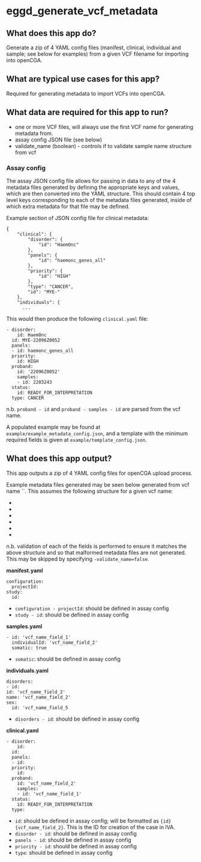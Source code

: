 # eggd_generate_vcf_metadata

## What does this app do?

Generate a zip of 4 YAML config files (manifest, clinical, individual and sample; see below for examples) from a given VCF filename for importing into openCGA.

## What are typical use cases for this app?

Required for generating metadata to import VCFs into openCGA.

## What data are required for this app to run?

- one or more VCF files, will always use the first VCF name for generating metadata from.
- assay config JSON file (see below)
- validate_name (boolean) - controls if to validate sample name structure from vcf

### Assay config

The assay JSON config file allows for passing in data to any of the 4 metadata files generated by defining the appropriate keys and values, which are then converted into the YAML structure. This should contain 4 top level keys corresponding to each of the metadata files generated, inside of which extra metadata for that file may be defined.

Example section of JSON config file for clinical metadata:
```
{
    "clinical": {
        "disorder": {
            "id": "HaemOnc"
        },
        "panels": {
            "id": "haemonc_genes_all"
        },
        "priority": {
            "id": "HIGH"
        },
        "type": "CANCER",
        "id": "MYE-"
    },
    "individuals": {
      ...
```

This would then produce the following `clinical.yaml` file:
```
- disorder:
    id: HaemOnc
  id: MYE-22096Z0052
  panels:
  - id: haemonc_genes_all
  priority:
    id: HIGH
  proband:
    id: '22096Z0052'
    samples:
    - id: 2203243
  status:
    id: READY_FOR_INTERPRETATION
  type: CANCER
```

n.b. `proband - id` and `proband - samples - id` are parsed from the vcf name.

A populated example may be found at `example/example_metadata_config.json`, and a template with the minimum required fields is given at `example/template_config.json`.


## What does this app output?

This app outputs a zip of 4 YAML config files for openCGA upload process.

Example metadata files generated may be seen below generated from vcf name ``.
This assumes the following structure for a given vcf name:

*
*
*
*
*
*

n.b. validation of each of the fields is performed to ensure it matches the above structure and so that malformed metadata files are not generated. This may be skipped by specifying `-validate_name=false`.


**manifest.yaml**

```
configuration:
  projectId: 
study:
  id: 
```

* `configuration - projectId`: should be defined in assay config
* `study - id`: should be defined in assay config


**samples.yaml**

```
- id: 'vcf_name_field_1'
  individualId: 'vcf_name_field_2'
  somatic: true
```

* `somatic`: should be defined in assay config



**individuals.yaml**

```
disorders:
- id: 
id: 'vcf_name_field_2'
name: 'vcf_name_field_2'
sex:
  id: 'vcf_name_field_5
```
* `disorders - id`: should be defined in assay config


**clinical.yaml**

```
- disorder:
    id: 
  id: 
  panels:
  - id: 
  priority:
    id: 
  proband:
    id: 'vcf_name_field_2'
    samples:
    - id: 'vcf_name_field_1'
  status:
    id: READY_FOR_INTERPRETATION
  type: 
```
* `id`: should be defined in assay config; will be formatted as `{id}{vcf_name_field_2}`. This is the ID for creation of the case in IVA.
* `disorder - id`: should be defined in assay config
* `panels - id`: should be defined in assay config
* `priority - id`: should be defined in assay config
* `type`: should be defined in assay config
